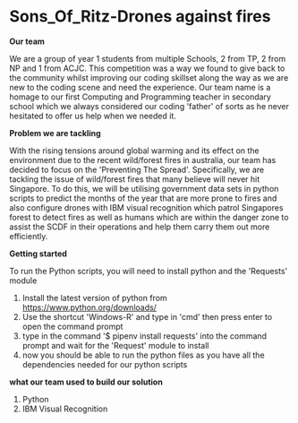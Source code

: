 # Sons_Of_Ritz-Drones against fires
**Our team**

We are a group of year 1 students from multiple Schools, 2 from TP, 2 from NP and 1 from ACJC. This competition was a way we found to give back to the community whilst improving our coding skillset along the way as we are new to the coding scene and need the experience. Our team name is a homage to our first Computing and Programming teacher in secondary school which we always considered our coding 'father' of sorts as he never hesitated to offer us help when we needed it.

**Problem we are tackling**

With the rising tensions around global warming and its effect on the environment due to the recent wild/forest fires in australia, our team has decided to focus on the 'Preventing The Spread'. Specifically, we are tackling the issue of wild/forest fires that many believe will never hit Singapore. To do this, we will be utilising government data sets in python scripts to predict the months of the year that are more prone to fires and also configure drones with IBM visual recognition which patrol Singapores forest to detect fires as well as humans which are within the danger zone to assist the SCDF in their operations and help them carry them out more efficiently.

**Getting started**

To run the Python scripts, you will need to install python and the 'Requests' module
1. Install the latest version of python from https://www.python.org/downloads/
2. Use the shortcut 'Windows-R' and type in 'cmd' then press enter to open the command prompt
3. type in the command '$ pipenv install requests' into the command prompt and wait for the 'Request' module to install
4. now you should be able to run the python files as you have all the dependencies needed for our python scripts

**what our team used to build our solution**

1. Python
2. IBM Visual Recognition
